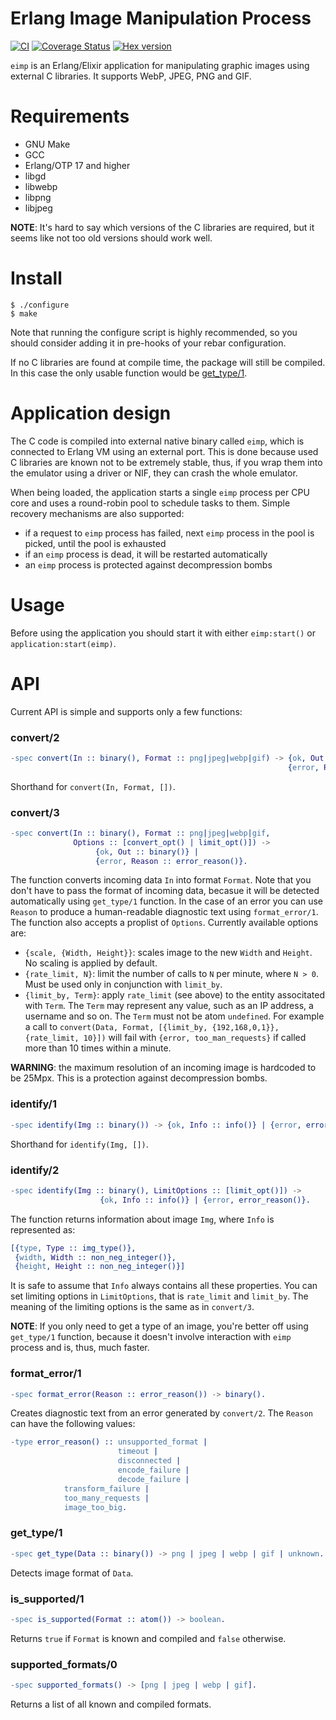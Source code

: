 Erlang Image Manipulation Process
=================================

[![CI](https://github.com/processone/eimp/actions/workflows/ci.yml/badge.svg)](https://github.com/processone/eimp/actions/workflows/ci.yml)
[![Coverage Status](https://coveralls.io/repos/processone/eimp/badge.svg?branch=master&service=github)](https://coveralls.io/github/processone/eimp?branch=master)
[![Hex version](https://img.shields.io/hexpm/v/eimp.svg "Hex version")](https://hex.pm/packages/eimp)

`eimp` is an Erlang/Elixir application for manipulating graphic images using
external C libraries. It supports WebP, JPEG, PNG and GIF.

# Requirements

- GNU Make
- GCC
- Erlang/OTP 17 and higher
- libgd
- libwebp
- libpng
- libjpeg

**NOTE**: It's hard to say which versions of the C libraries are required,
but it seems like not too old versions should work well.

# Install

```
$ ./configure
$ make
```

Note that running the configure script is highly recommended, so you should consider
adding it in pre-hooks of your rebar configuration.

If no C libraries are found at compile time, the package will still be compiled.
In this case the only usable function would be [get_type/1](#get_type1).

# Application design

The C code is compiled into external native binary called `eimp`, which is
connected to Erlang VM using an external port. This is done because used C libraries
are known not to be extremely stable, thus, if you wrap them into the emulator
using a driver or NIF, they can crash the whole emulator.

When being loaded, the application starts a single `eimp` process per CPU core
and uses a round-robin pool to schedule tasks to them. Simple recovery mechanisms
are also supported:
- if a request to `eimp` process has failed, next `eimp` process in the pool is picked,
  until the pool is exhausted
- if an `eimp` process is dead, it will be restarted automatically
- an `eimp` process is protected against decompression bombs

# Usage

Before using the application you should start it with either `eimp:start()` or
`application:start(eimp)`.

# API

Current API is simple and supports only a few functions:

### convert/2
```erl
-spec convert(In :: binary(), Format :: png|jpeg|webp|gif) -> {ok, Out :: binary()} |
                                                              {error, Reason :: error_reason()}.
```

Shorthand for `convert(In, Format, [])`.

### convert/3
```erl
-spec convert(In :: binary(), Format :: png|jpeg|webp|gif,
              Options :: [convert_opt() | limit_opt()]) ->
                   {ok, Out :: binary()} |
                   {error, Reason :: error_reason()}.
```
The function converts incoming data `In` into format `Format`. Note that you don't
have to pass the format of incoming data, becasue it will be detected automatically
using `get_type/1` function. In the case of an error you can use `Reason` to produce
a human-readable diagnostic text using `format_error/1`.
The function also accepts a proplist of `Options`. Currently available options are:
- `{scale, {Width, Height}}`: scales image to the new `Width` and `Height`.
  No scaling is applied by default.
- `{rate_limit, N}`: limit the number of calls to `N` per minute, where
  `N > 0`. Must be used only in conjunction with `limit_by`.
- `{limit_by, Term}`: apply `rate_limit` (see above) to the entity associtated
  with `Term`. The `Term` may represent any value, such as an IP address, a username
  and so on. The `Term` must not be atom `undefined`. For example a call to
  `convert(Data, Format, [{limit_by, {192,168,0,1}}, {rate_limit, 10}])`
  will fail with `{error, too_man_requests}` if called more than 10 times within a minute.

**WARNING**: the maximum resolution of an incoming image is hardcoded to be 25Mpx.
This is a protection against decompression bombs.

### identify/1
```erl
-spec identify(Img :: binary()) -> {ok, Info :: info()} | {error, error_reason()}.
```
Shorthand for `identify(Img, [])`.

### identify/2
```erl
-spec identify(Img :: binary(), LimitOptions :: [limit_opt()]) ->
                    {ok, Info :: info()} | {error, error_reason()}.
```
The function returns information about image `Img`, where `Info` is represented as:
```erl
[{type, Type :: img_type()},
 {width, Width :: non_neg_integer()},
 {height, Height :: non_neg_integer()}]
```
It is safe to assume that `Info` always contains all these properties.
You can set limiting options in `LimitOptions`, that is `rate_limit` and `limit_by`.
The meaning of the limiting options is the same as in `convert/3`.

**NOTE**: If you only need to get a type of an image, you're better off using
`get_type/1` function, because it doesn't involve interaction with `eimp` process
and is, thus, much faster.

### format_error/1
```erl
-spec format_error(Reason :: error_reason()) -> binary().
```
Creates diagnostic text from an error generated by `convert/2`.
The `Reason` can have the following values:
```erl
-type error_reason() :: unsupported_format |
                        timeout |
                        disconnected |
                        encode_failure |
                        decode_failure |
			transform_failure |
			too_many_requests |
			image_too_big.
```

### get_type/1
```erl
-spec get_type(Data :: binary()) -> png | jpeg | webp | gif | unknown.
```
Detects image format of `Data`.

### is_supported/1
```erl
-spec is_supported(Format :: atom()) -> boolean.
```
Returns `true` if `Format` is known and compiled and `false` otherwise.

### supported_formats/0
```erl
-spec supported_formats() -> [png | jpeg | webp | gif].
```
Returns a list of all known and compiled formats.
